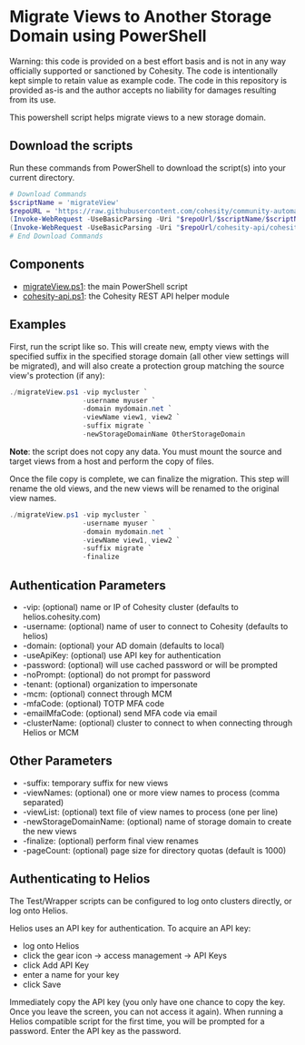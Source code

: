 # Migrate Views to Another Storage Domain using PowerShell

Warning: this code is provided on a best effort basis and is not in any way officially supported or sanctioned by Cohesity. The code is intentionally kept simple to retain value as example code. The code in this repository is provided as-is and the author accepts no liability for damages resulting from its use.

This powershell script helps migrate views to a new storage domain.

## Download the scripts

Run these commands from PowerShell to download the script(s) into your current directory.

```powershell
# Download Commands
$scriptName = 'migrateView'
$repoURL = 'https://raw.githubusercontent.com/cohesity/community-automation-samples/main/powershell'
(Invoke-WebRequest -UseBasicParsing -Uri "$repoUrl/$scriptName/$scriptName.ps1").content | Out-File "$scriptName.ps1"; (Get-Content "$scriptName.ps1") | Set-Content "$scriptName.ps1"
(Invoke-WebRequest -UseBasicParsing -Uri "$repoUrl/cohesity-api/cohesity-api.ps1").content | Out-File cohesity-api.ps1; (Get-Content cohesity-api.ps1) | Set-Content cohesity-api.ps1
# End Download Commands
```

## Components

* [migrateView.ps1](https://raw.githubusercontent.com/cohesity/community-automation-samples/main/powershell/migrateView/migrateView.ps1): the main PowerShell script
* [cohesity-api.ps1](https://raw.githubusercontent.com/cohesity/community-automation-samples/main/powershell/cohesity-api/cohesity-api.ps1): the Cohesity REST API helper module

## Examples

First, run the script like so. This will create new, empty views with the specified suffix in the specified storage domain (all other view settings will be migrated), and will also create a protection group matching the source view's protection (if any):

```powershell
./migrateView.ps1 -vip mycluster `
                  -username myuser `
                  -domain mydomain.net `
                  -viewName view1, view2 `
                  -suffix migrate `
                  -newStorageDomainName OtherStorageDomain
```

**Note**: the script does not copy any data. You must mount the source and target views from a host and perform the copy of files.

Once the file copy is complete, we can finalize the migration. This step will rename the old views, and the new views will be renamed to the original view names.

```powershell
./migrateView.ps1 -vip mycluster `
                  -username myuser `
                  -domain mydomain.net `
                  -viewName view1, view2 `
                  -suffix migrate `
                  -finalize
```

## Authentication Parameters

* -vip: (optional) name or IP of Cohesity cluster (defaults to helios.cohesity.com)
* -username: (optional) name of user to connect to Cohesity (defaults to helios)
* -domain: (optional) your AD domain (defaults to local)
* -useApiKey: (optional) use API key for authentication
* -password: (optional) will use cached password or will be prompted
* -noPrompt: (optional) do not prompt for password
* -tenant: (optional) organization to impersonate
* -mcm: (optional) connect through MCM
* -mfaCode: (optional) TOTP MFA code
* -emailMfaCode: (optional) send MFA code via email
* -clusterName: (optional) cluster to connect to when connecting through Helios or MCM

## Other Parameters

* -suffix: temporary suffix for new views
* -viewNames: (optional) one or more view names to process (comma separated)
* -viewList: (optional) text file of view names to process (one per line)
* -newStorageDomainName: (optional) name of storage domain to create the new views
* -finalize: (optional) perform final view renames
* -pageCount: (optional) page size for directory quotas (default is 1000)

## Authenticating to Helios

The Test/Wrapper scripts can be configured to log onto clusters directly, or log onto Helios.

Helios uses an API key for authentication. To acquire an API key:

* log onto Helios
* click the gear icon -> access management -> API Keys
* click Add API Key
* enter a name for your key
* click Save

Immediately copy the API key (you only have one chance to copy the key. Once you leave the screen, you can not access it again). When running a Helios compatible script for the first time, you will be prompted for a password. Enter the API key as the password.
